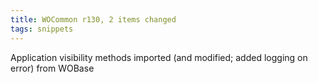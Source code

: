 ```yaml
---
title: WOCommon r130, 2 items changed
tags: snippets
---
```


Application visibility methods imported (and modified; added logging on error) from WOBase
